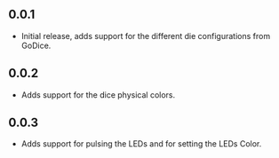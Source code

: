 ## 0.0.1
* Initial release, adds support for the different die configurations from GoDice.

## 0.0.2
* Adds support for the dice physical colors.

## 0.0.3
* Adds support for pulsing the LEDs and for setting the LEDs Color.